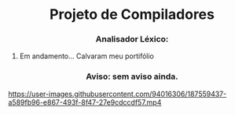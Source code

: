 <h1 align="center">Projeto de Compiladores</h1>
  
  
<h3 align="center">Analisador Léxico:</h3>
  
1. Em andamento...
Calvaram meu portifólio

<h3 align="center">Aviso: sem aviso ainda.</h3>


https://user-images.githubusercontent.com/94016306/187559437-a589fb96-e867-493f-8f47-27e9cdccdf57.mp4

